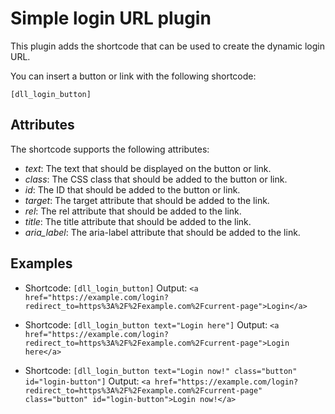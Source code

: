 # Simple login URL plugin

This plugin adds the shortcode that can be used to create the
dynamic login URL.

You can insert a button or link with the following shortcode:

`[dll_login_button]`

## Attributes

The shortcode supports the following attributes:

- *text*: The text that should be displayed on the button or link.
- *class*: The CSS class that should be added to the button or link.
- *id*: The ID that should be added to the button or link.
- *target*: The target attribute that should be added to the link.
- *rel*: The rel attribute that should be added to the link.
- *title*: The title attribute that should be added to the link.
- *aria_label*: The aria-label attribute that should be added to the link.

## Examples

- Shortcode:
  `[dll_login_button]`
  Output:
  `<a href="https://example.com/login?redirect_to=https%3A%2F%2Fexample.com%2Fcurrent-page">Login</a>`

- Shortcode:
  `[dll_login_button text="Login here"]`
  Output:
  `<a href="https://example.com/login?redirect_to=https%3A%2F%2Fexample.com%2Fcurrent-page">Login here</a>`

- Shortcode:
  `[dll_login_button text="Login now!" class="button" id="login-button"]`
  Output:
  `<a href="https://example.com/login?redirect_to=https%3A%2F%2Fexample.com%2Fcurrent-page" class="button" id="login-button">Login now!</a>`
